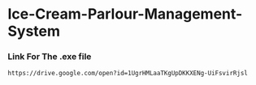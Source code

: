 # Ice-Cream-Parlour-Management-System

### Link For The .exe file 
    https://drive.google.com/open?id=1UgrHMLaaTKgUpDKKXENg-UiFsvirRjsl
